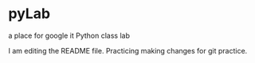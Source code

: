 # pyLab
a place for google it Python class lab

I am editing the README file. Practicing making changes for git practice.
